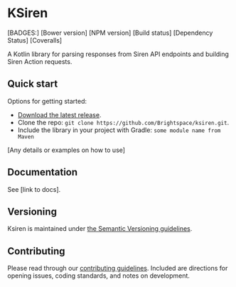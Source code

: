 # KSiren
[BADGES:]
[Bower version]
[NPM version]
[Build status]
[Dependency Status]
[Coveralls]

A Kotlin library for parsing responses from Siren API endpoints and building Siren Action requests.

## Quick start

Options for getting started:

* [Download the latest release](../../releases).
* Clone the repo: `git clone https://github.com/Brightspace/ksiren.git`.
* Include the library in your project with Gradle: `some module name from Maven`

[Any details or examples on how to use]

## Documentation

See [link to docs].

## Versioning

Ksiren is maintained under [the Semantic Versioning guidelines](http://semver.org/).

## Contributing

Please read through our [contributing guidelines](CONTRIBUTING.md). Included are directions for opening issues, coding standards, and notes on development.
